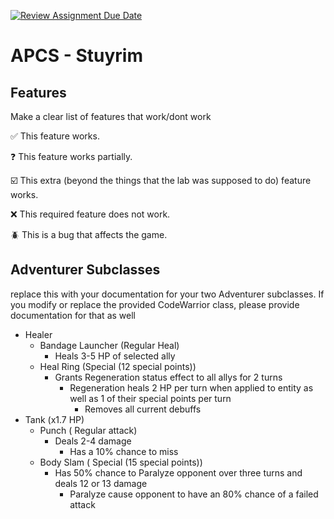 [![Review Assignment Due Date](https://classroom.github.com/assets/deadline-readme-button-22041afd0340ce965d47ae6ef1cefeee28c7c493a6346c4f15d667ab976d596c.svg)](https://classroom.github.com/a/KprAwj1n)
# APCS - Stuyrim

## Features

Make a clear list of features that work/dont work

:white_check_mark: This feature works.

:question: This feature works partially.

:ballot_box_with_check: This extra (beyond the things that the lab was supposed to do) feature works.

:x: This required feature does not work.

:beetle: This is a bug that affects the game.



## Adventurer Subclasses

replace this with your documentation for your two Adventurer subclasses. If you modify or replace the provided CodeWarrior class, please provide documentation for that as well

- Healer
  - Bandage Launcher (Regular Heal)
     - Heals 3-5 HP of selected ally
  - Heal Ring (Special (12 special points))
     - Grants Regeneration status effect to all allys for 2 turns
        - Regeneration heals 2 HP per turn when applied to entity as well as 1 of their special points per turn
          - Removes all current debuffs
- Tank (x1.7 HP)
  - Punch ( Regular attack)
    - Deals 2-4 damage
      - Has a 10% chance to miss
  - Body Slam ( Special (15 special points))
    - Has 50% chance to Paralyze opponent over three turns and deals 12 or 13 damage
        - Paralyze cause opponent to have an 80% chance of a failed attack
